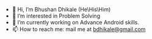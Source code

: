 - 👋 Hi, I’m Bhushan Dhikale (He\His\Him)
- 👀 I’m interested in Problem Solving 
- 🌱 I’m currently working on Advance Android skills.
- 📫 How to reach me: mail me at bdhikale@gmail.com

<!---
bhushandhikale/bhushandhikale is a ✨ special ✨ repository because its `README.md` (this file) appears on your GitHub profile.
You can click the Preview link to take a look at your changes.
--->
